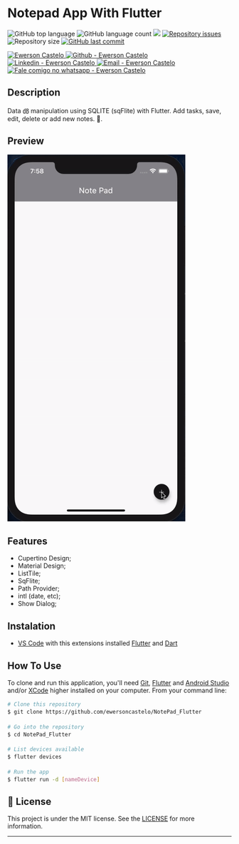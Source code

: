 <h1 align="left">
    Notepad App With Flutter 
</h1>

<p align="left">
<img alt="GitHub top language" src="https://img.shields.io/github/languages/top/ewersoncastelo/NotePad_Flutter.svg">
  <img alt="GitHub language count" src="https://img.shields.io/github/languages/count/ewersoncastelo/NotePad_Flutter.svg">
  <a href="https://www.codacy.com/manual/ewersoncastelo/NotePad_Flutter?utm_source=github.com&amp;utm_medium=referral&amp;utm_content=ewersoncastelo/NotePad_Flutter&amp;utm_campaign=Badge_Grade"><img src="https://api.codacy.com/project/badge/Grade/5b820f81af4545279cbfe587545c0643"/></a>
<a href="https://github.com/ewersoncastelo/NotePad_Flutter/issues">
    <img alt="Repository issues" src="https://img.shields.io/github/issues/ewersoncastelo/NotePad_Flutter.svg">
  </a>
    <img alt="Repository size" src="https://img.shields.io/github/repo-size/ewersoncastelo/NotePad_Flutter.svg">
  <a href="https://github.com/ewersoncastelo/NotePad_Flutter/commits/master">
    <img alt="GitHub last commit" src="https://img.shields.io/github/last-commit/ewersoncastelo/NotePad_Flutter.svg">
  </a>
</p>

<p align="left">

  <a href="https://github.com/EwersonCastelo" target="_blank">
    <img alt="Ewerson Castelo" src="https://img.shields.io/badge/made%20by-Ewerson Castelo-informational">
  </a>
  <a href="https://github.com/EwersonCastelo" target="_blank" >
    <img alt="Github - Ewerson Castelo" src="https://img.shields.io/badge/Github--%23F8952D?style=social&logo=github">
  </a>
  <a href="https://www.linkedin.com/in/ewersoncastelo/" target="_blank" >
    <img alt="Linkedin - Ewerson Castelo" src="https://img.shields.io/badge/Linkedin--%23F8952D?style=social&logo=linkedin">
  </a>
  <a href="mailto:ewerson.castelo@gmail.com" target="_blank" >
    <img alt="Email - Ewerson Castelo" src="https://img.shields.io/badge/Email--%23F8952D?style=social&logo=gmail">
  </a>
  <a href="https://api.whatsapp.com/send?phone=5569999682210"
        target="_blank" >
    <img alt="Fale comigo no whatsapp - Ewerson Castelo" src="https://img.shields.io/badge/Whatsapp--%23F8952D?style=social&logo=whatsapp">
  </a>

</p>

## Description

Data ㏈ manipulation using SQLITE (sqFlite) with Flutter. Add tasks, save, edit, delete or add new notes. 📝.

## Preview

![](NotePad_Flutter.gif)

## Features

- Cupertino Design;
- Material Design;
- ListTile;
- SqFlite;
- Path Provider;
- intl (date, etc);
- Show Dialog;

## Instalation
-   [VS Code][vc] with this extensions installed [Flutter][flutterLink] and [Dart][dartLink]

## How To Use

To clone and run this application, you'll need [Git](https://git-scm.com), [Flutter][flutter] and [Android Studio][androidStudio] and/or [XCode][xCode] higher installed on your computer. From your command line:

```bash
# Clone this repository
$ git clone https://github.com/ewersoncastelo/NotePad_Flutter

# Go into the repository
$ cd NotePad_Flutter

# List devices available
$ flutter devices

# Run the app
$ flutter run -d [nameDevice]
```

## :memo: License
This project is under the MIT license. See the [LICENSE](https://github.com/ewersoncastelo/NotePad_Flutter/blob/master/LICENSE) for more information.

---

[flutter]: https://flutter.dev/docs/get-started/install
[androidStudio]: https://developer.android.com/studio/
[xCode]:https://apps.apple.com/br/app/xcode/id497799835?mt=12
[vc]: https://code.visualstudio.com/
[flutterLink]: https://flutter.dev/docs/development/tools/vs-code
[dartLink]:https://marketplace.visualstudio.com/items?itemName=Dart-Code.dart-code